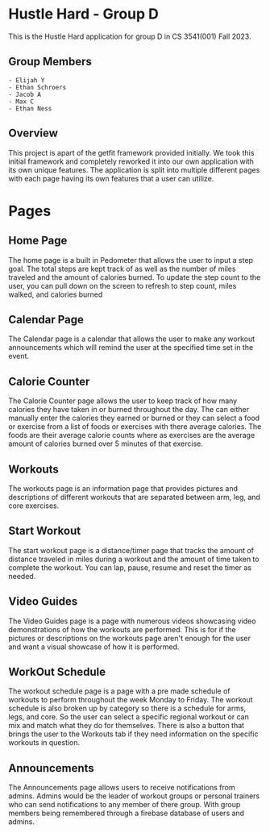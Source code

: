# Hustle Hard - Group D

This is the Hustle Hard application for group D in CS 3541(001) Fall 2023.

## Group Members
    - Elijah Y
    - Ethan Schroers
    - Jacob A
    - Max C
    - Ethan Ness

## Overview

This project is apart of the getfit framework provided initially. We took this initial framework and
completely reworked it into our own application with its own unique features. The application is split
into multiple different pages with each page having its own features that a user can utilize.

# Pages

## Home Page

The home page is a built in Pedometer that allows the user to input a step goal. The total steps are
kept track of as well as the number of miles traveled and the amount of calories burned. To update
the step count to the user, you can pull down on the screen to refresh to step count, miles walked,
and calories burned

## Calendar Page

The Calendar page is a calendar that allows the user to make any workout announcements which will remind
the user at the specified time set in the event.

## Calorie Counter

The Calorie Counter page allows the user to keep track of how many calories they have taken in or burned
throughout the day. The can either manually enter the calories they earned or burned or they can select
a food or exercise from a list of foods or exercises with there average calories. The foods are their 
average calorie counts where as exercises are the average amount of calories burned over 5 minutes of
that exercise.

## Workouts

The workouts page is an information page that provides pictures and descriptions of different workouts
that are separated between arm, leg, and core exercises.

## Start Workout

The start workout page is a distance/timer page that tracks the amount of distance traveled in miles 
during a workout and the amount of time taken to complete the workout. You can lap, pause, resume and 
reset the timer as needed. 

## Video Guides

The Video Guides page is a page with numerous videos showcasing video demonstrations of how the workouts
are performed. This is for if the pictures or descriptions on the workouts page aren't enough for the user
and want a visual showcase of how it is performed.

## WorkOut Schedule

The workout schedule page is a page with a pre made schedule of workouts to perform throughout the week
Monday to Friday. The workout schedule is also broken up by category so there is a schedule for arms, 
legs, and core. So the user can select a specific regional workout or can mix and match what they do
for themselves. There is also a button that brings the user to the Workouts tab if they need information
on the specific workouts in question.

## Announcements

The Announcements page allows users to receive notifications from admins. Admins would be the leader
of workout groups or personal trainers who can send notifications to any member of there group. With
group members being remembered through a firebase database of users and admins.

